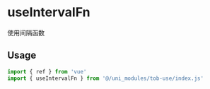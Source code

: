# useIntervalFn

使用间隔函数

## Usage

```js
import { ref } from 'vue'
import { useIntervalFn } from '@/uni_modules/tob-use/index.js'


```

